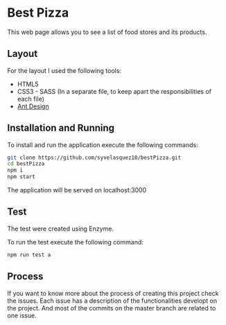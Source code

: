 # Best Pizza
This web page allows you to see a list of food stores and its products. 

Layout
-------------

For the layout I used the following tools:

- HTML5
- CSS3 - SASS (In a separate file, to keep apart the responsibilities of each file)
- [Ant Design](https://ant.design/)

Installation and Running
-------------
To install and run the application execute the following commands:

```bash
git clone https://github.com/syvelasquez10/bestPizza.git
cd bestPizza
npm i
npm start
```

The application will be served on localhost:3000

Test
-------------
The test were created using Enzyme. 

To run the test execute the following command:

```bash
npm run test a
```

Process
-------------
If you want to know more about the process of creating this project check the issues. Each issue has a description of the functionalities developt on the project. And most of the commits on the master branch are related to one issue.
